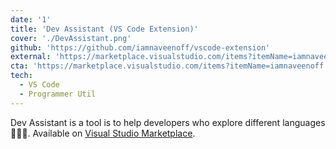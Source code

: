 ```yaml
---
date: '1'
title: 'Dev Assistant (VS Code Extension)'
cover: './DevAssistant.png'
github: 'https://github.com/iamnaveenoff/vscode-extension'
external: 'https://marketplace.visualstudio.com/items?itemName=iamnaveenoff.dev-assistant'
cta: 'https://marketplace.visualstudio.com/items?itemName=iamnaveenoff.dev-assistant'
tech:
  - VS Code
  - Programmer Util
---
```


Dev Assistant is a tool is to help developers who explore different languages 👩‍💻🔥. Available on [Visual Studio Marketplace](https://marketplace.visualstudio.com/items?itemName=iamnaveenoff.dev-assistant).
